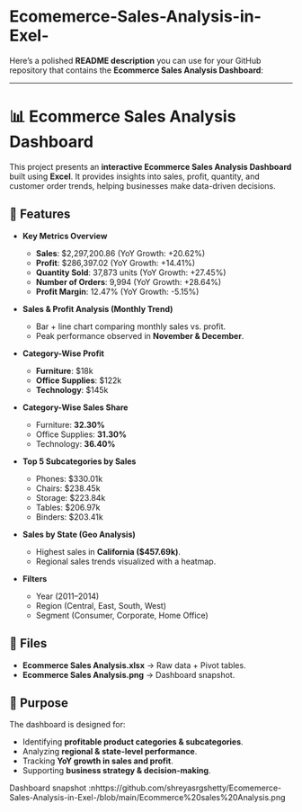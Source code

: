 # Ecomemerce-Sales-Analysis-in-Exel-
Here’s a polished **README description** you can use for your GitHub repository that contains the **Ecommerce Sales Analysis Dashboard**:

---

# 📊 Ecommerce Sales Analysis Dashboard

This project presents an **interactive Ecommerce Sales Analysis Dashboard** built using **Excel**. It provides insights into sales, profit, quantity, and customer order trends, helping businesses make data-driven decisions.

## 🚀 Features

* **Key Metrics Overview**

  * **Sales**: \$2,297,200.86 (YoY Growth: +20.62%)
  * **Profit**: \$286,397.02 (YoY Growth: +14.41%)
  * **Quantity Sold**: 37,873 units (YoY Growth: +27.45%)
  * **Number of Orders**: 9,994 (YoY Growth: +28.64%)
  * **Profit Margin**: 12.47% (YoY Growth: -5.15%)

* **Sales & Profit Analysis (Monthly Trend)**

  * Bar + line chart comparing monthly sales vs. profit.
  * Peak performance observed in **November & December**.

* **Category-Wise Profit**

  * **Furniture**: \$18k
  * **Office Supplies**: \$122k
  * **Technology**: \$145k

* **Category-Wise Sales Share**

  * Furniture: **32.30%**
  * Office Supplies: **31.30%**
  * Technology: **36.40%**

* **Top 5 Subcategories by Sales**

  * Phones: \$330.01k
  * Chairs: \$238.45k
  * Storage: \$223.84k
  * Tables: \$206.97k
  * Binders: \$203.41k

* **Sales by State (Geo Analysis)**

  * Highest sales in **California (\$457.69k)**.
  * Regional sales trends visualized with a heatmap.

* **Filters**

  * Year (2011–2014)
  * Region (Central, East, South, West)
  * Segment (Consumer, Corporate, Home Office)

## 📂 Files

* **Ecommerce Sales Analysis.xlsx** → Raw data + Pivot tables.
* **Ecommerce Sales Analysis.png** → Dashboard snapshot.

## 🎯 Purpose

The dashboard is designed for:

* Identifying **profitable product categories & subcategories**.
* Analyzing **regional & state-level performance**.
* Tracking **YoY growth in sales and profit**.
* Supporting **business strategy & decision-making**.

Dashboard snapshot :nhttps://github.com/shreyasrgshetty/Ecomemerce-Sales-Analysis-in-Exel-/blob/main/Ecommerce%20sales%20Analysis.png
